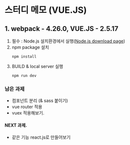 # 스터디 메모 (VUE.JS)
## 1. webpack - 4.26.0, VUE.JS - 2.5.17
1. 필수 : Node.js 설치환경에서 실행([Node.js download page](https://nodejs.org/ko/download/, "node.js download page link"))
2. npm package 설치
    ```
    npm install
    ```
3. BUILD & local server 실행
    ```
    npm run dev
    ```
### 남은 과제
* 컴포넌트 분리 (& sass 붙이기)
* vue router 적용
* vuex 적용해보기.

#### NEXT 과제.
* 같은 기능 react.js로 만들어보기